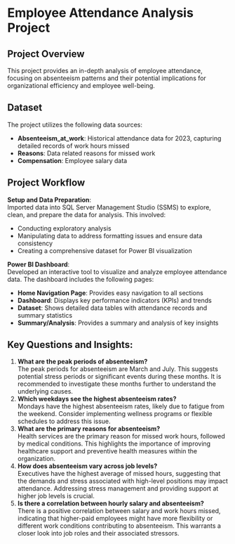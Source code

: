 # Employee Attendance Analysis Project

## Project Overview
This project provides an in-depth analysis of employee attendance, focusing on absenteeism patterns and their potential implications for organizational efficiency and employee well-being.

## Dataset
The project utilizes the following data sources:
- **Absenteeism_at_work**: Historical attendance data for 2023, capturing detailed records of work hours missed 
- **Reasons**: Data related reasons for missed work
- **Compensation**: Employee salary data

## Project Workflow
**Setup and Data Preparation**: <br>
Imported data into SQL Server Management Studio (SSMS) to explore, clean, and prepare the data for analysis. This involved: 
- Conducting exploratory analysis
- Manipulating data to address formatting issues and ensure data consistency
- Creating a comprehensive dataset for Power BI visualization 

**Power BI Dashboard**: <br>
Developed an interactive tool to visualize and analyze employee attendance data. The dashboard includes the following pages:
- **Home Navigation Page**: Provides easy navigation to all sections
- **Dashboard**: Displays key performance indicators (KPIs) and trends
- **Dataset**: Shows detailed data tables with attendance records and summary statistics
- **Summary/Analysis**: Provides a summary and analysis of key insights

## Key Questions and Insights:
1. **What are the peak periods of absenteeism?** <br> The peak periods for absenteeism are March and July. This suggests potential stress periods or significant events during these months. It is recommended to investigate these months further to understand the underlying causes.
2. **Which weekdays see the highest absenteeism rates?** <br> Mondays have the highest absenteeism rates, likely due to fatigue from the weekend. Consider implementing wellness programs or flexible schedules to address this issue.
3. **What are the primary reasons for absenteeism?** <br> Health services are the primary reason for missed work hours, followed by medical conditions. This highlights the importance of improving healthcare support and preventive health measures within the organization.
4. **How does absenteeism vary across job levels?** <br> Executives have the highest average of missed hours, suggesting that the demands and stress associated with high-level positions may impact attendance. Addressing stress management and providing support at higher job levels is crucial.
5. **Is there a correlation between hourly salary and absenteeism?** <br> There is a positive correlation between salary and work hours missed, indicating that higher-paid employees might have more flexibility or different work conditions contributing to absenteeism. This warrants a closer look into job roles and their associated stressors.
